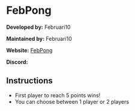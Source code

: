 # FebPong

**Developed by:** Februari10

**Maintained by:** Februari10

**Website:** [FebPong](https://februari-10.github.io/febpong/)

**Discord:** 

## Instructions 
- First player to reach 5 points wins! 
- You can choose between 1 player or 2 players